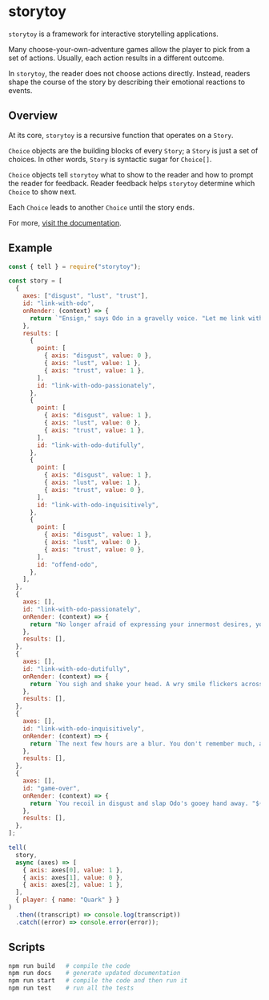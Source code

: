 # storytoy

`storytoy` is a framework for interactive storytelling applications.

Many choose-your-own-adventure games allow the player to pick from a set of actions. Usually, each action results in a different outcome.

In `storytoy`, the reader does not choose actions directly. Instead, readers shape the course of the story by describing their emotional reactions to events.

## Overview

At its core, `storytoy` is a recursive function that operates on a `Story`.

`Choice` objects are the building blocks of every `Story`; a `Story` is just a set of choices. In other words, `Story` is syntactic sugar for `Choice[]`.

`Choice` objects tell `storytoy` what to show to the reader and how to prompt the reader for feedback. Reader feedback helps `storytoy` determine which `Choice` to show next.

Each `Choice` leads to another `Choice` until the story ends.

For more, [visit the documentation](https://benrosen.github.io/storytoy/).

## Example

```javascript
const { tell } = require("storytoy");

const story = [
  {
    axes: ["disgust", "lust", "trust"],
    id: "link-with-odo",
    onRender: (context) => {
      return `"Ensign," says Odo in a gravelly voice. "Let me link with you."`;
    },
    results: [
      {
        point: [
          { axis: "disgust", value: 0 },
          { axis: "lust", value: 1 },
          { axis: "trust", value: 1 },
        ],
        id: "link-with-odo-passionately",
      },
      {
        point: [
          { axis: "disgust", value: 1 },
          { axis: "lust", value: 0 },
          { axis: "trust", value: 1 },
        ],
        id: "link-with-odo-dutifully",
      },
      {
        point: [
          { axis: "disgust", value: 1 },
          { axis: "lust", value: 1 },
          { axis: "trust", value: 0 },
        ],
        id: "link-with-odo-inquisitively",
      },
      {
        point: [
          { axis: "disgust", value: 1 },
          { axis: "lust", value: 0 },
          { axis: "trust", value: 0 },
        ],
        id: "offend-odo",
      },
    ],
  },
  {
    axes: [],
    id: "link-with-odo-passionately",
    onRender: (context) => {
      return "No longer afraid of expressing your innermost desires, you throw yourself into Odo's waiting arms and become one with the Great Link.";
    },
    results: [],
  },
  {
    axes: [],
    id: "link-with-odo-dutifully",
    onRender: (context) => {
      return `You sigh and shake your head. A wry smile flickers across your face. Being a Starfleet officer certainly comes with its fair share of adventures. You take Odo's hand and prepare to join the Great Link.`;
    },
    results: [],
  },
  {
    axes: [],
    id: "link-with-odo-inquisitively",
    onRender: (context) => {
      return `The next few hours are a blur. You don't remember much, and you're not sure you ever want to.`;
    },
    results: [],
  },
  {
    axes: [],
    id: "game-over",
    onRender: (context) => {
      return `You recoil in disgust and slap Odo's gooey hand away. "${context.player.name}," says Odo. "...how could you?" Odo's feelings are clearly hurt.`;
    },
    results: [],
  },
];

tell(
  story,
  async (axes) => [
    { axis: axes[0], value: 1 },
    { axis: axes[1], value: 0 },
    { axis: axes[2], value: 1 },
  ],
  { player: { name: "Quark" } }
)
  .then((transcript) => console.log(transcript))
  .catch((error) => console.error(error));
```

## Scripts

```bash
npm run build   # compile the code
npm run docs    # generate updated documentation
npm run start   # compile the code and then run it
npm run test    # run all the tests
```
